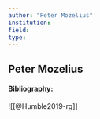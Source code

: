 ```yaml
---
author: "Peter Mozelius"
institution:
field:
type:
---
```


## Peter Mozelius
#### Bibliography:

![[@Humble2019-rg]]